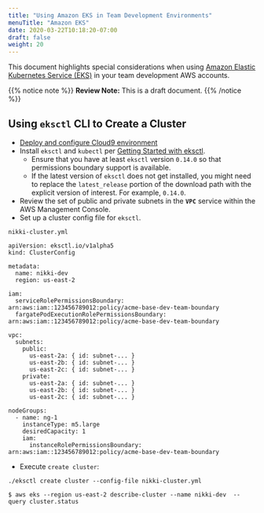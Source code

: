 ```yaml
---
title: "Using Amazon EKS in Team Development Environments"
menuTitle: "Amazon EKS"
date: 2020-03-22T10:18:20-07:00
draft: false
weight: 20
---
```


This document highlights special considerations when using [Amazon Elastic Kubernetes Service (EKS)](https://aws.amazon.com/eks/) in your team development AWS accounts.

{{% notice note %}}
**Review Note:** This is a draft document.
{{% /notice %}}

## Using `eksctl` CLI to Create a Cluster

* [Deploy and configure Cloud9 environment](3-2-getting-started-guide-dev-team-members.md#using-aws-cloud9-web-ide)
* Install `eksctl` and `kubectl` per [Getting Started with eksctl](https://docs.aws.amazon.com/eks/latest/userguide/getting-started-eksctl.html).
  * Ensure that you have at least `eksctl` version `0.14.0` so that permissions boundary support is available.
  * If the latest version of `eksctl` does not get installed, you might need to replace the `latest_release` portion of the download path with the explicit version of interest. For example, `0.14.0`.
* Review the set of public and private subnets in the **`VPC`** service within the AWS Management Console.
* Set up a cluster config file for `eksctl`.

`nikki-cluster.yml`

```
apiVersion: eksctl.io/v1alpha5
kind: ClusterConfig

metadata:
  name: nikki-dev
  region: us-east-2

iam:
  serviceRolePermissionsBoundary: arn:aws:iam::123456789012:policy/acme-base-dev-team-boundary
  fargatePodExecutionRolePermissionsBoundary: arn:aws:iam::123456789012:policy/acme-base-dev-team-boundary

vpc:
  subnets:
    public:
      us-east-2a: { id: subnet-... }
      us-east-2b: { id: subnet-... }
      us-east-2c: { id: subnet-... }
    private:
      us-east-2a: { id: subnet-... }
      us-east-2b: { id: subnet-... }
      us-east-2c: { id: subnet-... }

nodeGroups:
  - name: ng-1
    instanceType: m5.large
    desiredCapacity: 1
    iam:
      instanceRolePermissionsBoundary: arn:aws:iam::123456789012:policy/acme-base-dev-team-boundary
```

* Execute `create cluster`:

```
./eksctl create cluster --config-file nikki-cluster.yml
```

```
$ aws eks --region us-east-2 describe-cluster --name nikki-dev  --query cluster.status                                  
```
